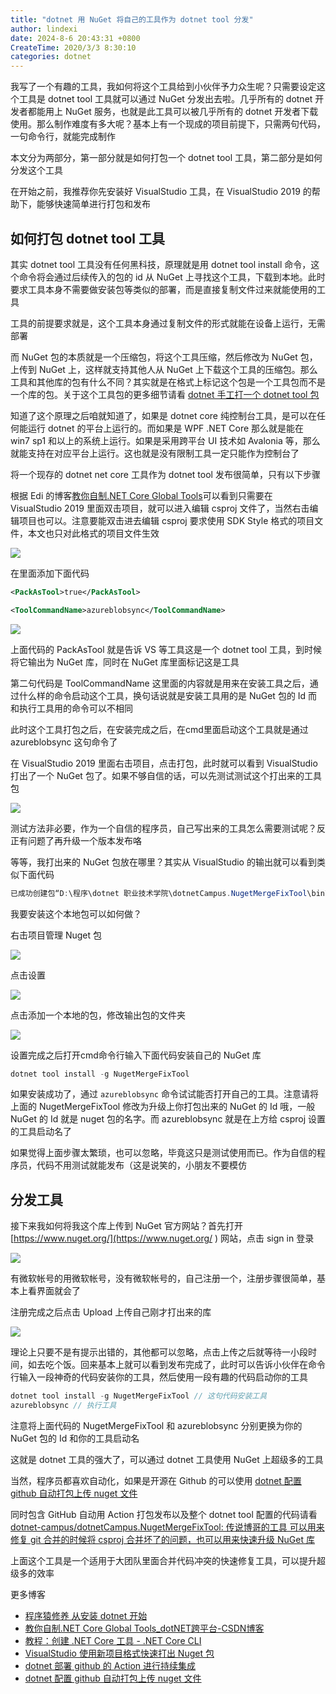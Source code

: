 ```yaml
---
title: "dotnet 用 NuGet 将自己的工具作为 dotnet tool 分发"
author: lindexi
date: 2024-8-6 20:43:31 +0800
CreateTime: 2020/3/3 8:30:10
categories: dotnet
---
```


我写了一个有趣的工具，我如何将这个工具给到小伙伴予力众生呢？只需要设定这个工具是 dotnet tool 工具就可以通过 NuGet 分发出去啦。几乎所有的 dotnet 开发者都能用上 NuGet 服务，也就是此工具可以被几乎所有的 dotnet 开发者下载使用。那么制作难度有多大呢？基本上有一个现成的项目前提下，只需两句代码，一句命令行，就能完成制作

<!--more-->


<!-- CreateTime:2020/3/3 8:30:10 -->



本文分为两部分，第一部分就是如何打包一个 dotnet tool 工具，第二部分是如何分发这个工具

在开始之前，我推荐你先安装好 VisualStudio 工具，在 VisualStudio 2019 的帮助下，能够快速简单进行打包和发布

<div id="toc"></div>

## 如何打包 dotnet tool 工具

其实 dotnet tool 工具没有任何黑科技，原理就是用 dotnet tool install 命令，这个命令将会通过后续传入的包的 id 从 NuGet 上寻找这个工具，下载到本地。此时要求工具本身不需要做安装包等类似的部署，而是直接复制文件过来就能使用的工具

工具的前提要求就是，这个工具本身通过复制文件的形式就能在设备上运行，无需部署

而 NuGet 包的本质就是一个压缩包，将这个工具压缩，然后修改为 NuGet 包，上传到 NuGet 上，这样就支持其他人从 NuGet 上下载这个工具的压缩包。那么工具和其他库的包有什么不同？其实就是在格式上标记这个包是一个工具包而不是一个库的包。关于这个工具包的更多细节请看 [dotnet 手工打一个 dotnet tool 包](https://blog.lindexi.com/post/dotnet-%E6%89%8B%E5%B7%A5%E6%89%93%E4%B8%80%E4%B8%AA-dotnet-tool-%E5%8C%85.html )

知道了这个原理之后咱就知道了，如果是 dotnet core 纯控制台工具，是可以在任何能运行 dotnet 的平台上运行的。而如果是 WPF .NET Core 那么就是能在 win7 sp1 和以上的系统上运行。如果是采用跨平台 UI 技术如 Avalonia 等，那么就能支持在对应平台上运行。这也就是没有限制工具一定只能作为控制台了

将一个现存的 dotnet net core 工具作为 dotnet tool 发布很简单，只有以下步骤

根据 Edi 的博客[教你自制.NET Core Global Tools](https://blog.csdn.net/sD7O95O/article/details/90322977 )可以看到只需要在 VisualStudio 2019 里面双击项目，就可以进入编辑 csproj 文件了，当然右击编辑项目也可以。注意要能双击进去编辑 csproj 要求使用 SDK Style 格式的项目文件，本文也只对此格式的项目文件生效

<!-- ![](image/dotnet 用 NuGet 将自己的工具作为 dotnet tool 分发/dotnet 用 NuGet 将自己的工具作为 dotnet tool 分发0.png) -->

![](http://cdn.lindexi.site/lindexi%2F2020228858381651.jpg)

在里面添加下面代码

```xml
<PackAsTool>true</PackAsTool>

<ToolCommandName>azureblobsync</ToolCommandName>
```

<!-- ![](image/dotnet 用 NuGet 将自己的工具作为 dotnet tool 分发/dotnet 用 NuGet 将自己的工具作为 dotnet tool 分发1.png) -->

![](http://cdn.lindexi.site/lindexi%2F202022885910226.jpg)

上面代码的 PackAsTool 就是告诉 VS 等工具这是一个 dotnet tool 工具，到时候将它输出为 NuGet 库，同时在 NuGet 库里面标记这是工具

第二句代码是 ToolCommandName 这里面的内容就是用来在安装工具之后，通过什么样的命令启动这个工具，换句话说就是安装工具用的是 NuGet 包的 Id 而和执行工具用的命令可以不相同

此时这个工具打包之后，在安装完成之后，在cmd里面启动这个工具就是通过 azureblobsync 这句命令了

在 VisualStudio 2019 里面右击项目，点击打包，此时就可以看到 VisualStudio 打出了一个 NuGet 包了。如果不够自信的话，可以先测试测试这个打出来的工具包

<!-- ![](image/dotnet 用 NuGet 将自己的工具作为 dotnet tool 分发/dotnet 用 NuGet 将自己的工具作为 dotnet tool 分发2.png) -->

![](http://cdn.lindexi.site/lindexi%2F202022885949895.jpg)

测试方法非必要，作为一个自信的程序员，自己写出来的工具怎么需要测试呢？反正有问题了再升级一个版本发布咯

等等，我打出来的 NuGet 包放在哪里？其实从 VisualStudio 的输出就可以看到类似下面代码

```csharp
已成功创建包“D:\程序\dotnet 职业技术学院\dotnetCampus.NugetMergeFixTool\bin\Debug\NugetMergeFixTool.1.0.6.nupkg”
```

我要安装这个本地包可以如何做？

右击项目管理 Nuget 包

<!-- ![](image/VisualStudio 使用新项目格式快速打出 Nuget 包/VisualStudio 使用新项目格式快速打出 Nuget 包8.png) -->

![](http://cdn.lindexi.site/lindexi%2F2018101511234592)

点击设置

<!-- ![](image/VisualStudio 使用新项目格式快速打出 Nuget 包/VisualStudio 使用新项目格式快速打出 Nuget 包9.png) -->

![](http://cdn.lindexi.site/lindexi%2F2018101511246876)

点击添加一个本地的包，修改输出包的文件夹

<!-- ![](image/VisualStudio 使用新项目格式快速打出 Nuget 包/VisualStudio 使用新项目格式快速打出 Nuget 包10.png) -->

![](http://cdn.lindexi.site/lindexi%2F20181015112432959)

设置完成之后打开cmd命令行输入下面代码安装自己的 NuGet 库

```csharp
dotnet tool install -g NugetMergeFixTool 
```

如果安装成功了，通过 `azureblobsync` 命令试试能否打开自己的工具。注意请将上面的 NugetMergeFixTool 修改为升级上你打包出来的 NuGet 的 Id 哦，一般 NuGet 的 Id 就是 nuget 包的名字。而 azureblobsync 就是在上方给 csproj 设置的工具启动名了

如果觉得上面步骤太繁琐，也可以忽略，毕竟这只是测试使用而已。作为自信的程序员，代码不用测试就能发布（这是说笑的，小朋友不要模仿

## 分发工具

接下来我如何将我这个库上传到 NuGet 官方网站？首先打开 [https://www.nuget.org/](https://www.nuget.org/ ) 网站，点击 sign in 登录

<!-- ![](image/dotnet 用 NuGet 将自己的工具作为 dotnet tool 分发/dotnet 用 NuGet 将自己的工具作为 dotnet tool 分发3.png) -->

![](http://cdn.lindexi.site/lindexi%2F202022898331084.jpg)

有微软帐号的用微软帐号，没有微软帐号的，自己注册一个，注册步骤很简单，基本上看界面就会了

注册完成之后点击 Upload 上传自己刚才打出来的库

<!-- ![](image/dotnet 用 NuGet 将自己的工具作为 dotnet tool 分发/dotnet 用 NuGet 将自己的工具作为 dotnet tool 分发4.png) -->

![](http://cdn.lindexi.site/lindexi%2F202022899306735.jpg)

理论上只要不是有提示出错的，其他都可以忽略，点击上传之后就等待一小段时间，如去吃个饭。回来基本上就可以看到发布完成了，此时可以告诉小伙伴在命令行输入一段神奇的代码安装你的工具，然后使用一段有趣的代码启动你的工具

```csharp
dotnet tool install -g NugetMergeFixTool // 这句代码安装工具
azureblobsync // 执行工具
```

注意将上面代码的 NugetMergeFixTool 和 azureblobsync 分别更换为你的 NuGet 包的 Id 和你的工具启动名

这就是 dotnet 工具的强大了，可以通过 dotnet 工具使用 NuGet 上超级多的工具

当然，程序员都喜欢自动化，如果是开源在 Github 的可以使用 [dotnet 配置 github 自动打包上传 nuget 文件](https://blog.lindexi.com/post/dotnet-%E9%85%8D%E7%BD%AE-github-%E8%87%AA%E5%8A%A8%E6%89%93%E5%8C%85%E4%B8%8A%E4%BC%A0-nuget-%E6%96%87%E4%BB%B6.html )

同时包含 GitHub 自动用 Action 打包发布以及整个 dotnet tool 配置的代码请看 [dotnet-campus/dotnetCampus.NugetMergeFixTool: 传说博哥的工具 可以用来修复 git 合并的时候将 csproj 合并坏了的问题，也可以用来快速升级 NuGet 库](https://github.com/dotnet-campus/dotnetCampus.NugetMergeFixTool )

上面这个工具是一个适用于大团队里面合并代码冲突的快速修复工具，可以提升超级多的效率

更多博客

- [程序猿修养 从安装 dotnet 开始](https://blog.lindexi.com/post/%E7%A8%8B%E5%BA%8F%E7%8C%BF%E4%BF%AE%E5%85%BB-%E4%BB%8E%E5%AE%89%E8%A3%85-dotnet-%E5%BC%80%E5%A7%8B.html)
- [教你自制.NET Core Global Tools_dotNET跨平台-CSDN博客](https://blog.csdn.net/sD7O95O/article/details/90322977 )
- [教程：创建 .NET Core 工具 - .NET Core CLI](https://docs.microsoft.com/zh-cn/dotnet/core/tools/global-tools-how-to-create )
- [VisualStudio 使用新项目格式快速打出 Nuget 包](https://blog.lindexi.com/post/VisualStudio-%E4%BD%BF%E7%94%A8%E6%96%B0%E9%A1%B9%E7%9B%AE%E6%A0%BC%E5%BC%8F%E5%BF%AB%E9%80%9F%E6%89%93%E5%87%BA-Nuget-%E5%8C%85.html)
- [dotnet 部署 github 的 Action 进行持续集成](https://blog.lindexi.com/post/dotnet-%E9%83%A8%E7%BD%B2-github-%E7%9A%84-Action-%E8%BF%9B%E8%A1%8C%E6%8C%81%E7%BB%AD%E9%9B%86%E6%88%90.html )
- [dotnet 配置 github 自动打包上传 nuget 文件](https://blog.lindexi.com/post/dotnet-%E9%85%8D%E7%BD%AE-github-%E8%87%AA%E5%8A%A8%E6%89%93%E5%8C%85%E4%B8%8A%E4%BC%A0-nuget-%E6%96%87%E4%BB%B6.html )

